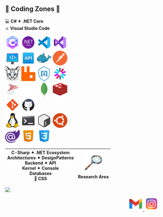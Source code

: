 ## 🚧 Coding Zones 🧐
💻 **C# ✦ .NET Core**<br />
⚔️ **Visual Studio Code**

![c-sharp](icons/c-sharp.png) ![dotnet](icons/dotnet.png) ![vscode](icons/vscode.png) ![visual-studio](icons/visual-studio.png) <br />
![backend](icons/backend.png) ![api](icons/api.png) ![docker](icons/docker.png) ![postman](icons/postman.png) <br />
![ocelot](icons/ocelot.png) ![rabbitmq](icons/rabbitmq.png) ![mediatr](icons/mediatr.png) ![jwt](icons/jwt.png) <br />
![sql-server](icons/sql-server.png) ![nosql](icons/nosql.png) ![mongodb](icons/mongodb.png) ![redis](icons/redis.png) <br />
![git](icons/git.png) ![github](icons/github.png) <br />
![linux](icons/linux.png) ![terminal](icons/terminal.png) ![bash](icons/bash.png) ![ubuntu](icons/ubuntu.png) <br />
![blazor](icons/blazor.png) ![html](icons/html.png) ![css](icons/css.png) <br />

| C-Sharp ✦ .NET Ecosystem <br> Architectures ✦ DesignPatterns <br> Backend ✦ API <br> Kernel ✦ Console <br> Databases <br> 🌈 CSS | <img src="icons/explore.png" alt="explore" width="70" height="70"> <br> Research Area |
|:---:|:---:|

<img align="center"
     src="https://github-readme-stats.vercel.app/api/top-langs/?username=fault3r&layout=compact&theme=apprentice&hide_border=true&hide=javascript" />

<p align="right">
  <a href="mailto:hamed.damaavandi@gmail.com">
    <img src="icons/gmail.png" />
  </a>
  <a href="https://www.instagram.com/hamed.damaavandi/">
    <img src="icons/instagram.png" />
  </a>
</p>
